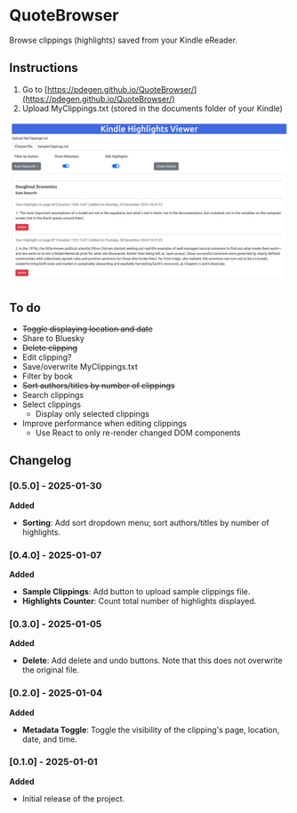 # QuoteBrowser

Browse clippings (highlights) saved from your Kindle eReader.

## Instructions

1. Go to [https://pdegen.github.io/QuoteBrowser/](https://pdegen.github.io/QuoteBrowser/)
2. Upload MyClippings.txt (stored in the documents folder of your Kindle)

![image](assets/example.png)

## To do

- ~~Toggle displaying location and date~~
- Share to Bluesky
- ~~Delete clipping~~
- Edit clipping?
- Save/overwrite MyClippings.txt
- Filter by book
- ~~Sort authors/titles by number of clippings~~
- Search clippings
- Select clippings
  - Display only selected clippings
- Improve performance when editing clippings
  - Use React to only re-render changed DOM components

## Changelog

### [0.5.0] - 2025-01-30

**Added**

- **Sorting**: Add sort dropdown menu; sort authors/titles by number of highlights.

### [0.4.0] - 2025-01-07

**Added**

- **Sample Clippings**: Add button to upload sample clippings file.
- **Highlights Counter**: Count total number of highlights displayed.

### [0.3.0] - 2025-01-05

**Added**

- **Delete**: Add delete and undo buttons. Note that this does not overwrite the original file.

### [0.2.0] - 2025-01-04

**Added**

- **Metadata Toggle**: Toggle the visibility of the clipping's page, location, date, and time.

### [0.1.0] - 2025-01-01

**Added**

- Initial release of the project.
